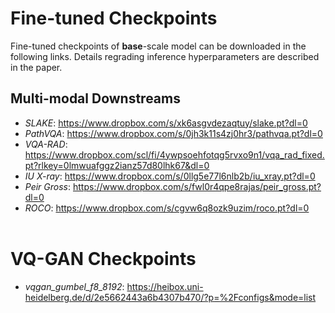 # Fine-tuned Checkpoints

Fine-tuned checkpoints of **base**-scale model can be downloaded in the following links. Details regrading inference hyperparameters are described in the paper.

## Multi-modal Downstreams
-   _SLAKE_:  https://www.dropbox.com/s/xk6asgvdezaqtuy/slake.pt?dl=0
-   _PathVQA_:  https://www.dropbox.com/s/0jh3k11s4zj0hr3/pathvqa.pt?dl=0
-   _VQA-RAD_:  https://www.dropbox.com/scl/fi/4ywpsoehfotqg5rvxo9n1/vqa_rad_fixed.pt?rlkey=0lmwuafggz2ianz57d80lhk67&dl=0
-   _IU X-ray_:  https://www.dropbox.com/s/0llg5e77l6nlb2b/iu_xray.pt?dl=0
-   _Peir Gross_:  https://www.dropbox.com/s/fwl0r4qpe8rajas/peir_gross.pt?dl=0
-   _ROCO_:  https://www.dropbox.com/s/cgvw6q8ozk9uzim/roco.pt?dl=0
<br></br>

# VQ-GAN Checkpoints
-  _vqgan_gumbel_f8_8192_:  https://heibox.uni-heidelberg.de/d/2e5662443a6b4307b470/?p=%2Fconfigs&mode=list

